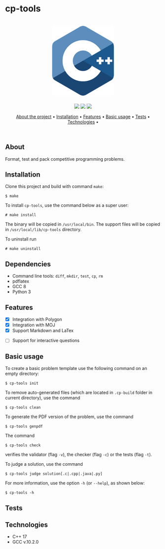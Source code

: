 # cp-tools

<!-- FUTURE cp-tools LOGO -->
<h1 align="center">
    <img src=".github/static/cpp-logo.png" alt="Competitive programming Tools Logo" width="200">
</h1>

<p align='center'>
    <img src='https://travis-ci.org/edsomjr/competitive-problems-tools.svg?branch=master'>
    <img src='https://img.shields.io/badge/License-GPLv3-blue.svg'>
    <img src='https://img.shields.io/badge/PRs-welcome-brightgreen.svg?style=flat-square'>
</p>

<p align="center">
  <a href="#about">About the project</a> •
  <a href="#installation">Installation</a> •
  <a href="#features">Features</a> •
  <a href="#basic-usage">Basic usage</a> •
  <a href="#tests">Tests</a> •
  <a href="#technologies">Technologies</a> •
</p>

<br>

## About
Format, test and pack competitive programming problems.
<!-- MORE INFORMATION HERE? -->

## Installation

Clone this project and build with command `make`:

```
$ make
```

To install `cp-tools`, use the command below as a super user:

```
# make install
```

The binary will be copied in `/usr/local/bin`. The support files will be copied in `/usr/local/lib/cp-tools` directory.

To uninstall run

```
# make uninstall
```

## Dependencies

- Command line tools: `diff`, `mkdir`, `test`, `cp`, `rm`
- pdflatex
- GCC 8
- Python 3

## Features

<!-- FEATURES THAT ARE ALREADY PRESENT -->
- [x] Integration with Polygon
- [x] Integration with MOJ
- [x] Support Markdown and LaTex
<!-- FUTURE FEATURES -->
- [ ] Support for interactive questions

## Basic usage

To create a basic problem template use the following command on an empty directory:

```
$ cp-tools init
```

To remove auto-generated files (which are located in `.cp-build` folder in current directory), use the command

```
$ cp-tools clean
```

To generate the PDF version of the problem, use the command

```
$ cp-tools genpdf
```

The command

```
$ cp-tools check
```
verifies the validator (flag `-v`), the checker (flag `-c`) or the tests (flag `-t`).

To judge a solution, use the command

```
$ cp-tools judge solution[.c|.cpp|.java|.py]
```

For more information, use the option `-h` (or `--help`), as shown below:

```
$ cp-tools -h
```
## Tests

<!-- HOW TO RUN THE TESTS? -->

## Technologies

* C++ 17
* GCC v.10.2.0
<!-- THERE ARE MORE Technologies? -->